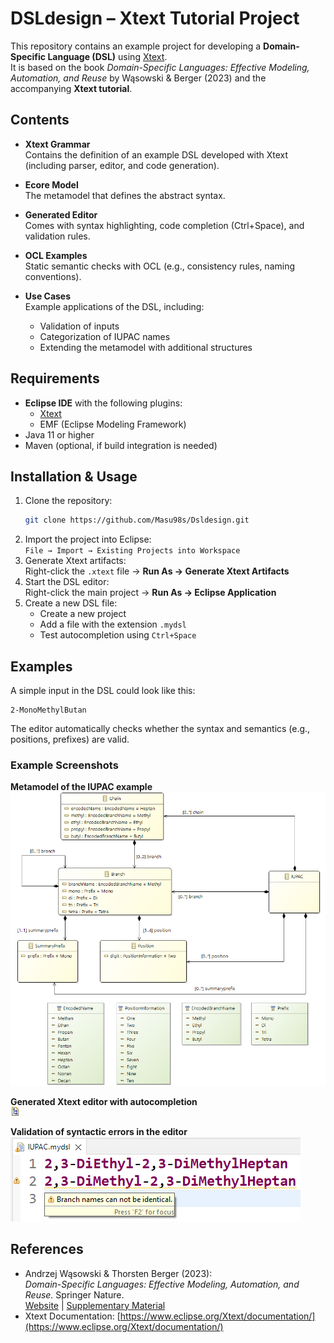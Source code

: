 # DSLdesign – Xtext Tutorial Project

This repository contains an example project for developing a **Domain-Specific Language (DSL)** using [Xtext](https://www.eclipse.org/Xtext/).  
It is based on the book *Domain-Specific Languages: Effective Modeling, Automation, and Reuse* by Wąsowski & Berger (2023) and the accompanying **Xtext tutorial**.

## Contents

- **Xtext Grammar**  
  Contains the definition of an example DSL developed with Xtext (including parser, editor, and code generation).
  
- **Ecore Model**  
  The metamodel that defines the abstract syntax.

- **Generated Editor**  
  Comes with syntax highlighting, code completion (Ctrl+Space), and validation rules.

- **OCL Examples**  
  Static semantic checks with OCL (e.g., consistency rules, naming conventions).

- **Use Cases**  
  Example applications of the DSL, including:
  - Validation of inputs  
  - Categorization of IUPAC names  
  - Extending the metamodel with additional structures

## Requirements

- **Eclipse IDE** with the following plugins:
  - [Xtext](https://www.eclipse.org/Xtext/download.html)  
  - EMF (Eclipse Modeling Framework)
- Java 11 or higher
- Maven (optional, if build integration is needed)

## Installation & Usage

1. Clone the repository:
   ```bash
   git clone https://github.com/Masu98s/Dsldesign.git
   ```
2. Import the project into Eclipse:  
   `File → Import → Existing Projects into Workspace`
3. Generate Xtext artifacts:  
   Right-click the `.xtext` file → **Run As → Generate Xtext Artifacts**
4. Start the DSL editor:  
   Right-click the main project → **Run As → Eclipse Application**
5. Create a new DSL file:  
   - Create a new project  
   - Add a file with the extension `.mydsl`  
   - Test autocompletion using `Ctrl+Space`

## Examples

A simple input in the DSL could look like this:

```
2-MonoMethylButan
```

The editor automatically checks whether the syntax and semantics (e.g., positions, prefixes) are valid.

### Example Screenshots

**Metamodel of the IUPAC example**  
![Metamodel](xtext_images/page4_img1.png)

**Generated Xtext editor with autocompletion**  
![Editor](xtext_images/page6_img2.png)

**Validation of syntactic errors in the editor**  
![Validation](xtext_images/page12_img1.png)

## References

- Andrzej Wąsowski & Thorsten Berger (2023):  
  *Domain-Specific Languages: Effective Modeling, Automation, and Reuse.* Springer Nature.  
  [Website](http://dsl.design) | [Supplementary Material](https://bitbucket.org/dsldesign/dsldesign)
- Xtext Documentation: [https://www.eclipse.org/Xtext/documentation/](https://www.eclipse.org/Xtext/documentation/)
